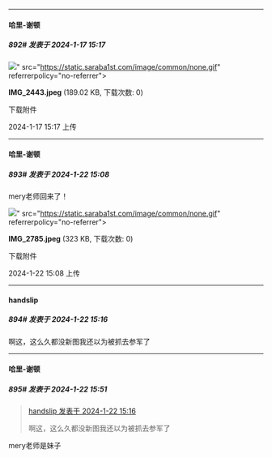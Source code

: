 
*****

####  哈里-谢顿  
##### 892#       发表于 2024-1-17 15:17

<img src="https://img.saraba1st.com/forum/202401/17/151748wzfndyny61dfiuoy.jpeg" referrerpolicy="no-referrer">" src="https://static.saraba1st.com/image/common/none.gif" referrerpolicy="no-referrer">

<strong>IMG_2443.jpeg</strong> (189.02 KB, 下载次数: 0)

下载附件

2024-1-17 15:17 上传

*****

####  哈里-谢顿  
##### 893#       发表于 2024-1-22 15:08

mery老师回来了！

<img src="https://img.saraba1st.com/forum/202401/22/150832vbve2bqqeetecxee.jpeg" referrerpolicy="no-referrer">" src="https://static.saraba1st.com/image/common/none.gif" referrerpolicy="no-referrer">

<strong>IMG_2785.jpeg</strong> (323 KB, 下载次数: 0)

下载附件

2024-1-22 15:08 上传


*****

####  handslip  
##### 894#       发表于 2024-1-22 15:16

啊这，这么久都没新图我还以为被抓去参军了


*****

####  哈里-谢顿  
##### 895#       发表于 2024-1-22 15:51

<blockquote><a href="httphttps://bbs.saraba1st.com/2b/forum.php?mod=redirect&amp;goto=findpost&amp;pid=63734756&amp;ptid=1791480" target="_blank">handslip 发表于 2024-1-22 15:16</a>

啊这，这么久都没新图我还以为被抓去参军了</blockquote>
mery老师是妹子

